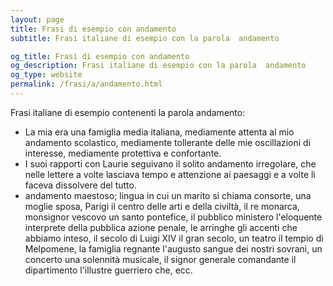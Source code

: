 ```yaml
---
layout: page
title: Frasi di esempio con andamento 
subtitle: Frasi italiane di esempio con la parola  andamento

og_title: Frasi di esempio con andamento 
og_description: Frasi italiane di esempio con la parola  andamento
og_type: website
permalink: /frasi/a/andamento.html
---
```


Frasi italiane di esempio contenenti la parola andamento:


- La mia era una famiglia media italiana, mediamente attenta al mio andamento scolastico, mediamente tollerante delle mie oscillazioni di interesse, mediamente protettiva e confortante.
- I suoi rapporti con Laurie seguivano il solito andamento irregolare, che nelle lettere a volte lasciava tempo e attenzione ai paesaggi e a volte li faceva dissolvere del tutto.
- andamento maestoso; lingua in cui un marito si chiama consorte, una moglie sposa, Parigi il centro delle arti e della civiltà, il re monarca, monsignor vescovo un santo pontefice, il pubblico ministero l'eloquente interprete della pubblica azione penale, le arringhe gli accenti che abbiamo inteso, il secolo di Luigi XIV il gran secolo, un teatro il tempio di Melpomene, la famiglia regnante l'augusto sangue dei nostri sovrani, un concerto una solennità musicale, il signor generale comandante il dipartimento l'illustre guerriero che, ecc.
